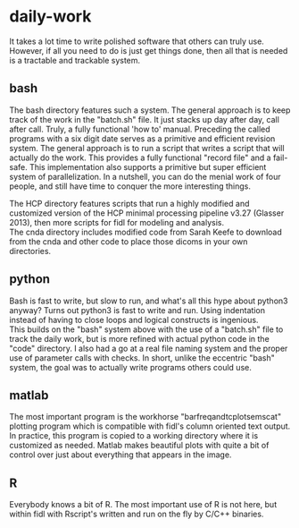 # daily-work  

It takes a lot time to write polished software that others can truly use.  However, if all you need to do is just get things done, then all that is needed is a tractable and trackable system.  

## bash
The bash directory features such a system.  The general approach is to keep track of the work in the "batch.sh" file.  It just stacks up day after day, call after call.  Truly, a fully functional 'how to' manual.  Preceding the called programs with a six digit date serves as a primitive and efficient revision system.  The general approach is to run a script that writes a script that will actually do the work.  This provides a fully functional "record file" and a fail-safe.  This implementation also supports a primitive but super efficient system of parallelization.  In a nutshell, you can do the menial work of four people, and still have time to conquer the more interesting things. 

The HCP directory features scripts that run a highly modified and customized version of the HCP minimal processing pipeline v3.27 (Glasser 2013), then more scripts for fidl for modeling and analysis.  
The cnda directory includes modified code from Sarah Keefe to download from the cnda and other code to place those dicoms in your own directories.  

## python  
Bash is fast to write, but slow to run, and what's all this hype about python3 anyway?  Turns out python3 is fast to write and run.  Using indentation instead of having to close loops and logical constructs is ingenious.  
This builds on the "bash" system above with the use of a "batch.sh" file to track the daily work, but is more refined with actual python code in the "code" directory. I also had a go at a real file naming system and the proper use of parameter calls with checks.  In short, unlike the eccentric "bash" system, the goal was to actually write programs others could use.  

## matlab
The most important program is the workhorse "barfreqandtcplotsemscat" plotting program which is compatible with fidl's column oriented text output. In practice, this program is copied to a working directory where it is customized as needed.  Matlab makes beautiful plots with quite a bit of control over just about everything that appears in the image.  

## R
Everybody knows a bit of R.  The most important use of R is not here, but within fidl with Rscript's written and run on the fly by C/C++ binaries.  
